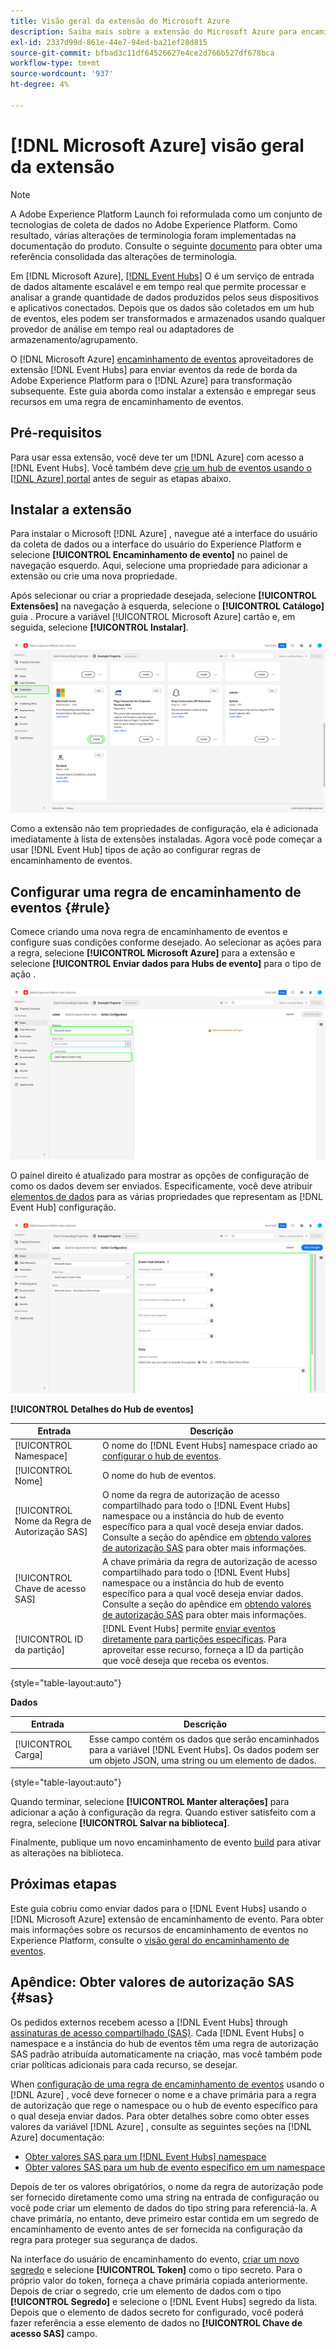 ```yaml
---
title: Visão geral da extensão do Microsoft Azure
description: Saiba mais sobre a extensão do Microsoft Azure para encaminhamento de eventos no Adobe Experience Platform.
exl-id: 2337d99d-861e-44e7-94ed-ba21ef28d815
source-git-commit: bfbad3c11df64526627e4ce2d766b527df678bca
workflow-type: tm+mt
source-wordcount: '937'
ht-degree: 4%

---
```


# [!DNL Microsoft Azure] visão geral da extensão

>[!NOTE]
>
>A Adobe Experience Platform Launch foi reformulada como um conjunto de tecnologias de coleta de dados no Adobe Experience Platform. Como resultado, várias alterações de terminologia foram implementadas na documentação do produto. Consulte o seguinte [documento](../../../term-updates.md) para obter uma referência consolidada das alterações de terminologia.

Em [!DNL Microsoft Azure], [[!DNL Event Hubs]](https://azure.microsoft.com/en-us/products/event-hubs/#overview) O é um serviço de entrada de dados altamente escalável e em tempo real que permite processar e analisar a grande quantidade de dados produzidos pelos seus dispositivos e aplicativos conectados. Depois que os dados são coletados em um hub de eventos, eles podem ser transformados e armazenados usando qualquer provedor de análise em tempo real ou adaptadores de armazenamento/agrupamento.

O [!DNL Microsoft Azure] [encaminhamento de eventos](../../../ui/event-forwarding/overview.md) aproveitadores de extensão [!DNL Event Hubs] para enviar eventos da rede de borda da Adobe Experience Platform para o [!DNL Azure] para transformação subsequente. Este guia aborda como instalar a extensão e empregar seus recursos em uma regra de encaminhamento de eventos.

## Pré-requisitos

Para usar essa extensão, você deve ter um [!DNL Azure] com acesso a [!DNL Event Hubs]. Você também deve [crie um hub de eventos usando o [!DNL Azure] portal](https://learn.microsoft.com/en-us/azure/event-hubs/event-hubs-create) antes de seguir as etapas abaixo.

## Instalar a extensão

Para instalar o Microsoft [!DNL Azure] , navegue até a interface do usuário da coleta de dados ou a interface do usuário do Experience Platform e selecione **[!UICONTROL Encaminhamento de evento]** no painel de navegação esquerdo. Aqui, selecione uma propriedade para adicionar a extensão ou crie uma nova propriedade.

Após selecionar ou criar a propriedade desejada, selecione **[!UICONTROL Extensões]** na navegação à esquerda, selecione o **[!UICONTROL Catálogo]** guia . Procure a variável [!UICONTROL Microsoft Azure] cartão e, em seguida, selecione **[!UICONTROL Instalar]**.

![O [!UICONTROL Instalar] botão que está sendo selecionado para o [!UICONTROL Microsoft Azure] na interface do usuário da Coleta de dados.](../../../images/extensions/server/azure/install.png)

Como a extensão não tem propriedades de configuração, ela é adicionada imediatamente à lista de extensões instaladas. Agora você pode começar a usar [!DNL Event Hub] tipos de ação ao configurar regras de encaminhamento de eventos.

## Configurar uma regra de encaminhamento de eventos {#rule}

Comece criando uma nova regra de encaminhamento de eventos e configure suas condições conforme desejado. Ao selecionar as ações para a regra, selecione **[!UICONTROL Microsoft Azure]** para a extensão e selecione **[!UICONTROL Enviar dados para Hubs de evento]** para o tipo de ação .

![O [!UICONTROL Enviar dados para Hubs de evento] tipo de ação sendo selecionado para uma regra na interface do usuário da Coleta de dados.](../../../images/extensions/server/azure/select-action-type.png)

O painel direito é atualizado para mostrar as opções de configuração de como os dados devem ser enviados. Especificamente, você deve atribuir [elementos de dados](../../../ui/managing-resources/data-elements.md) para as várias propriedades que representam as [!DNL Event Hub] configuração.

![As opções de configuração do [!UICONTROL Enviar dados para Hubs de evento] tipo de ação mostrado na interface do usuário.](../../../images/extensions/server/azure/event-hub-details.png)

**[!UICONTROL Detalhes do Hub de eventos]**

| Entrada | Descrição |
| --- | --- |
| [!UICONTROL Namespace] | O nome do [!DNL Event Hubs] namespace criado ao [configurar o hub de eventos](https://learn.microsoft.com/en-us/azure/event-hubs/event-hubs-create#create-an-event-hubs-namespace). |
| [!UICONTROL Nome] | O nome do hub de eventos. |
| [!UICONTROL Nome da Regra de Autorização SAS] | O nome da regra de autorização de acesso compartilhado para todo o [!DNL Event Hubs] namespace ou a instância do hub de evento específico para a qual você deseja enviar dados. Consulte a seção do apêndice em [obtendo valores de autorização SAS](#sas) para obter mais informações. |
| [!UICONTROL Chave de acesso SAS] | A chave primária da regra de autorização de acesso compartilhado para todo o [!DNL Event Hubs] namespace ou a instância do hub de evento específico para a qual você deseja enviar dados. Consulte a seção do apêndice em [obtendo valores de autorização SAS](#sas) para obter mais informações. |
| [!UICONTROL ID da partição] | [!DNL Event Hubs] permite [enviar eventos diretamente para partições específicas](https://learn.microsoft.com/en-us/azure/architecture/reference-architectures/event-hubs/partitioning-in-event-hubs-and-kafka). Para aproveitar esse recurso, forneça a ID da partição que você deseja que receba os eventos. |

{style=&quot;table-layout:auto&quot;}

**Dados**

| Entrada | Descrição |
| --- | --- |
| [!UICONTROL Carga] | Esse campo contém os dados que serão encaminhados para a variável [!DNL Event Hubs]. Os dados podem ser um objeto JSON, uma string ou um elemento de dados. |

{style=&quot;table-layout:auto&quot;}

Quando terminar, selecione **[!UICONTROL Manter alterações]** para adicionar a ação à configuração da regra. Quando estiver satisfeito com a regra, selecione **[!UICONTROL Salvar na biblioteca]**.

Finalmente, publique um novo encaminhamento de evento [build](../../../ui/publishing/builds.md) para ativar as alterações na biblioteca.

## Próximas etapas

Este guia cobriu como enviar dados para o [!DNL Event Hubs] usando o [!DNL Microsoft Azure] extensão de encaminhamento de evento. Para obter mais informações sobre os recursos de encaminhamento de eventos no Experience Platform, consulte o [visão geral do encaminhamento de eventos](../../../ui/event-forwarding/overview.md).

## Apêndice: Obter valores de autorização SAS {#sas}

Os pedidos externos recebem acesso a [!DNL Event Hubs] through [assinaturas de acesso compartilhado (SAS)](https://learn.microsoft.com/en-us/azure/event-hubs/authorize-access-shared-access-signature). Cada [!DNL Event Hubs] o namespace e a instância do hub de eventos têm uma regra de autorização SAS padrão atribuída automaticamente na criação, mas você também pode criar políticas adicionais para cada recurso, se desejar.

When [configuração de uma regra de encaminhamento de eventos](#rule) usando o [!DNL Azure] , você deve fornecer o nome e a chave primária para a regra de autorização que rege o namespace ou o hub de evento específico para o qual deseja enviar dados. Para obter detalhes sobre como obter esses valores da variável [!DNL Azure] , consulte as seguintes seções na [!DNL Azure] documentação:

* [Obter valores SAS para um [!DNL Event Hubs] namespace](https://learn.microsoft.com/en-us/azure/event-hubs/event-hubs-get-connection-string#connection-string-for-a-namespace)
* [Obter valores SAS para um hub de evento específico em um namespace](https://learn.microsoft.com/en-us/azure/event-hubs/event-hubs-get-connection-string#connection-string-for-a-specific-event-hub-in-a-namespace)

Depois de ter os valores obrigatórios, o nome da regra de autorização pode ser fornecido diretamente como uma string na entrada de configuração ou você pode criar um elemento de dados do tipo string para referenciá-la. A chave primária, no entanto, deve primeiro estar contida em um segredo de encaminhamento de evento antes de ser fornecida na configuração da regra para proteger sua segurança de dados.

Na interface do usuário de encaminhamento do evento, [criar um novo segredo](../../../ui/event-forwarding/secrets.md) e selecione **[!UICONTROL Token]** como o tipo secreto. Para o próprio valor do token, forneça a chave primária copiada anteriormente. Depois de criar o segredo, crie um elemento de dados com o tipo **[!UICONTROL Segredo]** e selecione o [!DNL Event Hubs] segredo da lista. Depois que o elemento de dados secreto for configurado, você poderá fazer referência a esse elemento de dados no **[!UICONTROL Chave de acesso SAS]** campo.
